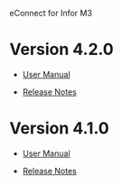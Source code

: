 eConnect for Infor M3

Version 4.2.0
=============

-   [User Manual](4.2.0/usermanual-rma.md)

-   [Release Notes](4.2.0/release-notes-rma.md)

Version 4.1.0
=============

-   [User Manual](4.1.0/usermanual-rma.md)

-   [Release Notes](4.1.0/release-notes-rma.md)
